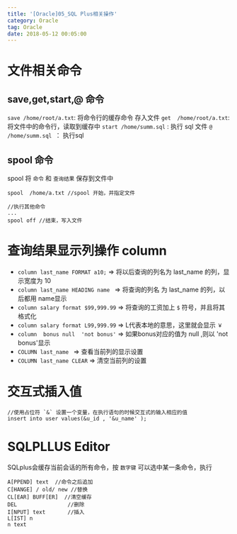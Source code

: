 ```yaml
---
title: '[Oracle]05_SQL Plus相关操作'
category: Oracle
tag: Oracle
date: 2018-05-12 00:05:00
---
```



# 文件相关命令

## save,get,start,@ 命令

`save /home/root/a.txt`:  将命令行的缓存命令 存入文件
`get  /home/root/a.txt`: 将文件中的命令行，读取到缓存中
`start /home/summ.sql` : 执行 sql 文件
`@ /home/summ.sql `： 执行sql

## spool 命令

spool 将 `命令` 和 `查询结果` 保存到文件中
```
spool  /home/a.txt //spool 开始，并指定文件

//执行其他命令
...
spool off //结束，写入文件

```


# 查询结果显示列操作 column

- `column last_name FORMAT a10;`    => 将以后查询的列名为 last_name 的列，显示宽度为 10
- `column last_name HEADING name `  => 将查询的列名 为 last_name 的列，以后都用 name显示
- `column salary format $99,999.99` => 将查询的工资加上 `$` 符号，并且将其格式化
- `column salary format L99,999.99`  => L代表本地的意思，这里就会显示 `￥`
- `column  bonus null  'not bonus'`  => 如果bonus对应的值为 null ,则以 'not bonus'显示
- `COLUMN last_name `  => 查看当前列的显示设置
- `COLUMN last_name CLEAR` => 清空当前列的设置




# 交互式插入值


```
//使用占位符 `&` 设置一个变量，在执行语句的时候交互式的输入相应的值
insert into user values(&u_id , '&u_name' );
```


# SQLPLLUS Editor

SQLplus会缓存当前会话的所有命令，按 `数字键` 可以选中某一条命令，执行

```
A[PPEND] text  //命令之后追加
C[HANGE] / old/ new //替换
CL[EAR] BUFF[ER]  //清空缓存
DEL                //删除
I[NPUT] text       //插入
L[IST] n
n text
```
